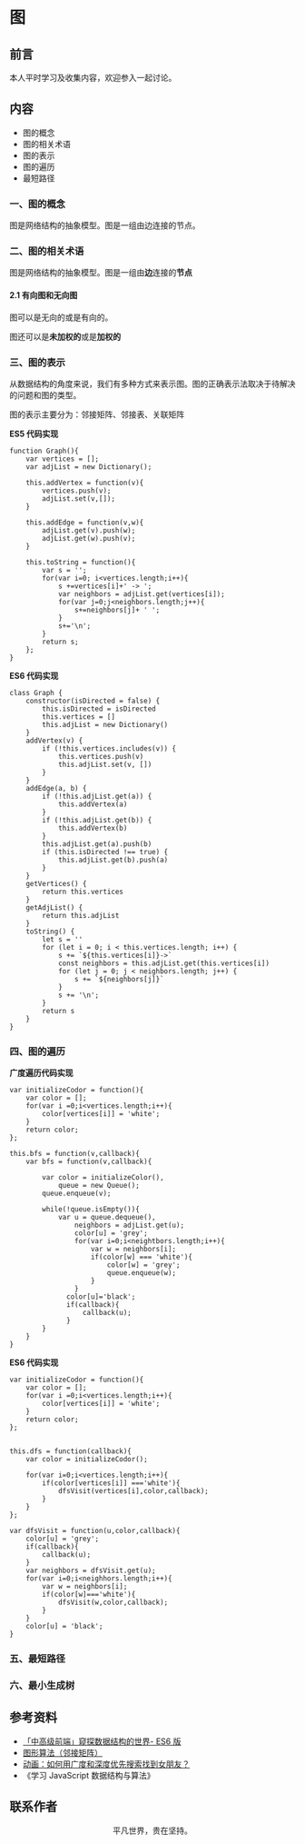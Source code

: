 # 图

## 前言

本人平时学习及收集内容，欢迎参入一起讨论。

## 内容

- 图的概念
- 图的相关术语
- 图的表示
- 图的遍历
- 最短路径

### 一、图的概念

图是网络结构的抽象模型。图是一组由边连接的节点。

### 二、图的相关术语

图是网络结构的抽象模型。图是一组由**边**连接的**节点**

#### 2.1 有向图和无向图

图可以是无向的或是有向的。

图还可以是**未加权的**或是**加权的**

### 三、图的表示

从数据结构的角度来说，我们有多种方式来表示图。图的正确表示法取决于待解决的问题和图的类型。

图的表示主要分为：邻接矩阵、邻接表、关联矩阵

**ES5 代码实现**

```
function Graph(){
    var vertices = [];
    var adjList = new Dictionary();

    this.addVertex = function(v){
        vertices.push(v);
        adjList.set(v,[]);
    }

    this.addEdge = function(v,w){
        adjList.get(v).push(w);
        adjList.get(w).push(v);
    }

    this.toString = function(){
        var s = '';
        for(var i=0; i<vertices.length;i++){
            s +=vertices[i]+' -> ';
            var neighbors = adjList.get(vertices[i]);
            for(var j=0;j<neighbors.length;j++){
                s+=neighbors[j]+ ' ';
            }
            s+='\n';
        }
        return s;
    };
}
```

**ES6 代码实现**

```
class Graph {
    constructor(isDirected = false) {
        this.isDirected = isDirected
        this.vertices = []
        this.adjList = new Dictionary()
    }
    addVertex(v) {
        if (!this.vertices.includes(v)) {
            this.vertices.push(v)
            this.adjList.set(v, [])
        }
    }
    addEdge(a, b) {
        if (!this.adjList.get(a)) {
            this.addVertex(a)
        }
        if (!this.adjList.get(b)) {
            this.addVertex(b)
        }
        this.adjList.get(a).push(b)
        if (this.isDirected !== true) {
            this.adjList.get(b).push(a)
        }
    }
    getVertices() {
        return this.vertices
    }
    getAdjList() {
        return this.adjList
    }
    toString() {
        let s = ''
        for (let i = 0; i < this.vertices.length; i++) {
            s += `${this.vertices[i]}->`
            const neighbors = this.adjList.get(this.vertices[i])
            for (let j = 0; j < neighbors.length; j++) {
                s += `${neighbors[j]}`
            }
            s += '\n';
        }
        return s
    }
}
```

### 四、图的遍历

**广度遍历代码实现**

```
var initializeCodor = function(){
    var color = [];
    for(var i =0;i<vertices.length;i++){
        color[vertices[i]] = 'white';
    }
    return color;
};

this.bfs = function(v,callback){
    var bfs = function(v,callback){

        var color = initializeColor(),
            queue = new Queue();
        queue.enqueue(v);

        while(!queue.isEmpty()){
            var u = queue.dequeue(),
                neighbors = adjList.get(u);
                color[u] = 'grey';
                for(var i=0;i<neightbors.length;i++){
                    var w = neighbors[i];
                    if(color[w] === 'white'){
                        color[w] = 'grey';
                        queue.enqueue(w);
                    }
                }
              color[u]='black';
              if(callback){
                  callback(u);
              }
        }
    }
}

```

**ES6 代码实现**

```
var initializeCodor = function(){
    var color = [];
    for(var i =0;i<vertices.length;i++){
        color[vertices[i]] = 'white';
    }
    return color;
};


this.dfs = function(callback){
    var color = initializeCodor();

    for(var i=0;i<vertices.length;i++){
        if(color[vertices[i]] ==='white'){
            dfsVisit(vertices[i],color,callback);
        }
    }
};

var dfsVisit = function(u,color,callback){
    color[u] = 'grey';
    if(callback){
        callback(u);
    }
    var neighbors = dfsVisit.get(u);
    for(var i=0;i<neighhors.length;i++){
        var w = neighbors[i];
        if(color[w]==='white'){
            dfsVisit(w,color,callback);
        }
    }
    color[u] = 'black';
}
```

### 五、最短路径

### 六、最小生成树

## 参考资料

- [「中高级前端」窥探数据结构的世界- ES6 版](https://juejin.im/post/5cd1ab3df265da03587c142a)
- [图形算法（邻接矩阵）](https://juejin.im/post/5de7c053518825125d1497e2)
- [动画：如何用广度和深度优先搜索找到女朋友？](https://mp.weixin.qq.com/s/ln5xLC3mzFoNdu1tk9olLg)
- 《学习 JavaScript 数据结构与算法》

## 联系作者

<div align="center">
    <p>
        平凡世界，贵在坚持。
    </p>
    <img :src="$withBase('/about/contact.png')" />
</div>
